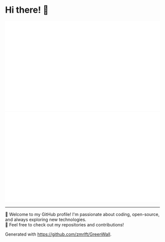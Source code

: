 # Hi there! 👋  
<!--
<p align="center">
  <a href="https://github.com/Lecheeel/github-stats">
    <img src="https://github.com/Lecheeel/github-stats/blob/master/generated/overview.svg#gh-dark-mode-only" alt="GitHub Stats Overview" />
    <img src="https://github.com/Lecheeel/github-stats/blob/master/generated/languages.svg#gh-dark-mode-only" alt="Top Languages" />
  </a>
</p>
-->

<p align="center">
  <a href="https://github.com/Lecheeel/github-stats">
    <img src="https://github.com/Lecheeel/github-stats/blob/master/generated/overview.svg#gh-light-mode-only" alt="GitHub Stats Overview" />
    <img src="https://github.com/Lecheeel/github-stats/blob/master/generated/languages.svg#gh-light-mode-only" alt="Top Languages" />
  </a>
</p>

---

🌟 Welcome to my GitHub profile! I'm passionate about coding, open-source, and always exploring new technologies.  
🚀 Feel free to check out my repositories and contributions!  

<!--
## Hi there 👋

**Lecheeel/Lecheeel** is a ✨ _special_ ✨ repository because its `README.md` (this file) appears on your GitHub profile.

Here are some ideas to get you started:

- 🔭 I’m currently working on ...
- 🌱 I’m currently learning ...
- 👯 I’m looking to collaborate on ...
- 🤔 I’m looking for help with ...
- 💬 Ask me about ...
- 📫 How to reach me: ...
- 😄 Pronouns: ...
- ⚡ Fun fact: ...
-->

Generated with https://github.com/zmrlft/GreenWall.
